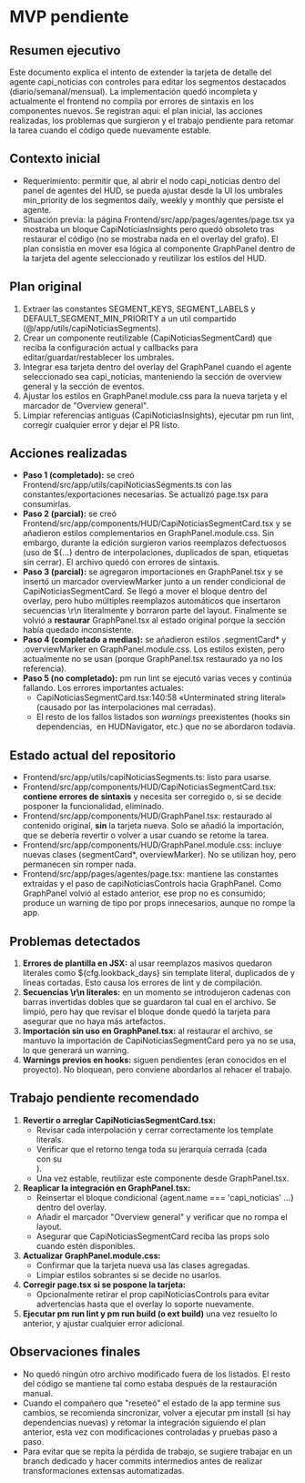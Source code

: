 # MVP pendiente

## Resumen ejecutivo
Este documento explica el intento de extender la tarjeta de detalle del agente capi_noticias con controles para editar los segmentos destacados (diario/semanal/mensual). La implementación quedó incompleta y actualmente el frontend no compila por errores de sintaxis en los componentes nuevos. Se registran aquí: el plan inicial, las acciones realizadas, los problemas que surgieron y el trabajo pendiente para retomar la tarea cuando el código quede nuevamente estable.

## Contexto inicial
- Requerimiento: permitir que, al abrir el nodo capi_noticias dentro del panel de agentes del HUD, se pueda ajustar desde la UI los umbrales min_priority de los segmentos daily, weekly y monthly que persiste el agente.
- Situación previa: la página Frontend/src/app/pages/agentes/page.tsx ya mostraba un bloque CapiNoticiasInsights pero quedó obsoleto tras restaurar el código (no se mostraba nada en el overlay del grafo). El plan consistía en mover esa lógica al componente GraphPanel dentro de la tarjeta del agente seleccionado y reutilizar los estilos del HUD.

## Plan original
1. Extraer las constantes SEGMENT_KEYS, SEGMENT_LABELS y DEFAULT_SEGMENT_MIN_PRIORITY a un util compartido (@/app/utils/capiNoticiasSegments).
2. Crear un componente reutilizable (CapiNoticiasSegmentCard) que reciba la configuración actual y callbacks para editar/guardar/restablecer los umbrales.
3. Integrar esa tarjeta dentro del overlay del GraphPanel cuando el agente seleccionado sea capi_noticias, manteniendo la sección de overview general y la sección de eventos.
4. Ajustar los estilos en GraphPanel.module.css para la nueva tarjeta y el marcador de "Overview general".
5. Limpiar referencias antiguas (CapiNoticiasInsights), ejecutar 
pm run lint, corregir cualquier error y dejar el PR listo.

## Acciones realizadas
- **Paso 1 (completado):** se creó Frontend/src/app/utils/capiNoticiasSegments.ts con las constantes/exportaciones necesarias. Se actualizó page.tsx para consumirlas.
- **Paso 2 (parcial):** se creó Frontend/src/app/components/HUD/CapiNoticiasSegmentCard.tsx y se añadieron estilos complementarios en GraphPanel.module.css. Sin embargo, durante la edición surgieron varios reemplazos defectuosos (uso de ${...} dentro de interpolaciones, duplicados de span, etiquetas sin cerrar). El archivo quedó con errores de sintaxis.
- **Paso 3 (parcial):** se agregaron importaciones en GraphPanel.tsx y se insertó un marcador overviewMarker junto a un render condicional de CapiNoticiasSegmentCard. Se llegó a mover el bloque dentro del overlay, pero hubo múltiples reemplazos automáticos que insertaron secuencias \r\n literalmente y borraron parte del layout. Finalmente se volvió a **restaurar** GraphPanel.tsx al estado original porque la sección había quedado inconsistente.
- **Paso 4 (completado a medias):** se añadieron estilos .segmentCard* y .overviewMarker en GraphPanel.module.css. Los estilos existen, pero actualmente no se usan (porque GraphPanel.tsx restaurado ya no los referencia).
- **Paso 5 (no completado):** 
pm run lint se ejecutó varias veces y continúa fallando. Los errores importantes actuales:
  - CapiNoticiasSegmentCard.tsx:140:58 «Unterminated string literal» (causado por las interpolaciones mal cerradas).
  - El resto de los fallos listados son *warnings* preexistentes (hooks sin dependencias, <img> en HUDNavigator, etc.) que no se abordaron todavía.

## Estado actual del repositorio
- Frontend/src/app/utils/capiNoticiasSegments.ts: listo para usarse.
- Frontend/src/app/components/HUD/CapiNoticiasSegmentCard.tsx: **contiene errores de sintaxis** y necesita ser corregido o, si se decide posponer la funcionalidad, eliminado.
- Frontend/src/app/components/HUD/GraphPanel.tsx: restaurado al contenido original, **sin** la tarjeta nueva. Solo se añadió la importación, que se debería revertir o volver a usar cuando se retome la tarea.
- Frontend/src/app/components/HUD/GraphPanel.module.css: incluye nuevas clases (segmentCard*, overviewMarker). No se utilizan hoy, pero permanecen sin romper nada.
- Frontend/src/app/pages/agentes/page.tsx: mantiene las constantes extraídas y el paso de capiNoticiasControls hacia GraphPanel. Como GraphPanel volvió al estado anterior, ese prop no es consumido; produce un warning de tipo por props innecesarios, aunque no rompe la app.

## Problemas detectados
1. **Errores de plantilla en JSX:** al usar reemplazos masivos quedaron literales como ${cfg.lookback_days} sin template literal, duplicados de <span> y líneas cortadas. Esto causa los errores de lint y de compilación.
2. **Secuencias \r\n literales:** en un momento se introdujeron cadenas con barras invertidas dobles que se guardaron tal cual en el archivo. Se limpió, pero hay que revisar el bloque donde quedó la tarjeta para asegurar que no haya más artefactos.
3. **Importación sin uso en GraphPanel.tsx:** al restaurar el archivo, se mantuvo la importación de CapiNoticiasSegmentCard pero ya no se usa, lo que generará un warning.
4. **Warnings previos en hooks:** siguen pendientes (eran conocidos en el proyecto). No bloquean, pero conviene abordarlos al rehacer el trabajo.

## Trabajo pendiente recomendado
1. **Revertir o arreglar CapiNoticiasSegmentCard.tsx:**
   - Revisar cada interpolación y cerrar correctamente los template literals.
   - Verificar que el retorno tenga toda su jerarquía cerrada (cada <div> con su </div>).
   - Una vez estable, reutilizar este componente desde GraphPanel.tsx.
2. **Reaplicar la integración en GraphPanel.tsx:**
   - Reinsertar el bloque condicional {agent.name === 'capi_noticias' ...} dentro del overlay.
   - Añadir el marcador "Overview general" y verificar que no rompa el layout.
   - Asegurar que CapiNoticiasSegmentCard reciba las props solo cuando estén disponibles.
3. **Actualizar GraphPanel.module.css:**
   - Confirmar que la tarjeta nueva usa las clases agregadas.
   - Limpiar estilos sobrantes si se decide no usarlos.
4. **Corregir page.tsx si se pospone la tarjeta:**
   - Opcionalmente retirar el prop capiNoticiasControls para evitar advertencias hasta que el overlay lo soporte nuevamente.
5. **Ejecutar 
pm run lint y 
pm run build (o 
ext build)** una vez resuelto lo anterior, y ajustar cualquier error adicional.

## Observaciones finales
- No quedó ningún otro archivo modificado fuera de los listados. El resto del código se mantiene tal como estaba después de la restauración manual.
- Cuando el compañero que "reseteó" el estado de la app termine sus cambios, se recomienda sincronizar, volver a ejecutar 
pm install (si hay dependencias nuevas) y retomar la integración siguiendo el plan anterior, esta vez con modificaciones controladas y pruebas paso a paso.
- Para evitar que se repita la pérdida de trabajo, se sugiere trabajar en un branch dedicado y hacer commits intermedios antes de realizar transformaciones extensas automatizadas.
